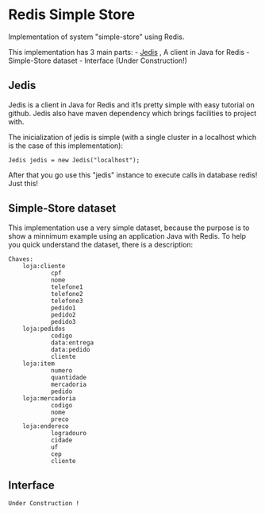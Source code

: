 Redis Simple Store
=============

Implementation of system "simple-store" using Redis.

This implementation has 3 main parts:
	- [Jedis](https://github.com/xetorthio/jedis) , A client  in Java for Redis
	- Simple-Store dataset
	- Interface (Under Construction!)

## Jedis

Jedis is a client in Java for Redis and it1s pretty simple with easy tutorial on github. Jedis also have maven dependency which brings facilities to project with.

The inicialization of jedis is simple (with a single cluster in a localhost which is the case of this implementation):
	
	Jedis jedis = new Jedis("localhost");

After that you go use this "jedis" instance to execute calls in database redis! Just this!

## Simple-Store dataset

This implementation use a very simple dataset, because the purpose is to show a minnimum example using an application Java with Redis.
To help you quick understand the dataset, there is a description:

	Chaves:
		loja:cliente
				cpf
				nome
				telefone1
				telefone2
				telefone3
				pedido1
				pedido2
				pedido3
		loja:pedidos
				codigo
				data:entrega
				data:pedido
				cliente
		loja:item			
				numero
				quantidade
				mercadoria
				pedido
		loja:mercadoria
				codigo
				nome
				preco
		loja:endereco
				logradouro
				cidade
				uf
				cep
				cliente

## Interface

	Under Construction !
